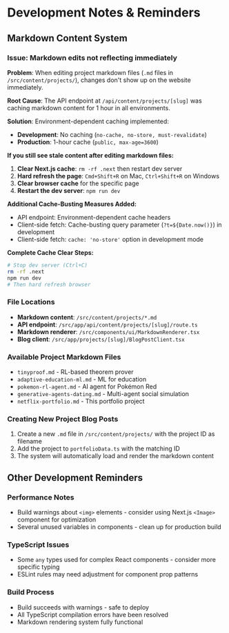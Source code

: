 # Development Notes & Reminders

## Markdown Content System

### Issue: Markdown edits not reflecting immediately
**Problem**: When editing project markdown files (`.md` files in `/src/content/projects/`), changes don't show up on the website immediately.

**Root Cause**: The API endpoint at `/api/content/projects/[slug]` was caching markdown content for 1 hour in all environments.

**Solution**: Environment-dependent caching implemented:
- **Development**: No caching (`no-cache, no-store, must-revalidate`)
- **Production**: 1-hour cache (`public, max-age=3600`)

**If you still see stale content after editing markdown files:**
1. **Clear Next.js cache**: `rm -rf .next` then restart dev server
2. **Hard refresh the page**: `Cmd+Shift+R` on Mac, `Ctrl+Shift+R` on Windows
3. **Clear browser cache** for the specific page
4. **Restart the dev server**: `npm run dev`

**Additional Cache-Busting Measures Added:**
- API endpoint: Environment-dependent cache headers
- Client-side fetch: Cache-busting query parameter (`?t=${Date.now()}`) in development
- Client-side fetch: `cache: 'no-store'` option in development mode

**Complete Cache Clear Steps:**
```bash
# Stop dev server (Ctrl+C)
rm -rf .next
npm run dev
# Then hard refresh browser
```

### File Locations
- **Markdown content**: `/src/content/projects/*.md`
- **API endpoint**: `/src/app/api/content/projects/[slug]/route.ts`
- **Markdown renderer**: `/src/components/ui/MarkdownRenderer.tsx`
- **Blog client**: `/src/app/projects/[slug]/BlogPostClient.tsx`

### Available Project Markdown Files
- `tinyproof.md` - RL-based theorem prover
- `adaptive-education-ml.md` - ML for education
- `pokemon-rl-agent.md` - AI agent for Pokémon Red
- `generative-agents-dating.md` - Multi-agent social simulation
- `netflix-portfolio.md` - This portfolio project

### Creating New Project Blog Posts
1. Create a new `.md` file in `/src/content/projects/` with the project ID as filename
2. Add the project to `portfolioData.ts` with the matching ID
3. The system will automatically load and render the markdown content

## Other Development Reminders

### Performance Notes
- Build warnings about `<img>` elements - consider using Next.js `<Image>` component for optimization
- Several unused variables in components - clean up for production build

### TypeScript Issues
- Some `any` types used for complex React components - consider more specific typing
- ESLint rules may need adjustment for component prop patterns

### Build Process
- Build succeeds with warnings - safe to deploy
- All TypeScript compilation errors have been resolved
- Markdown rendering system fully functional
